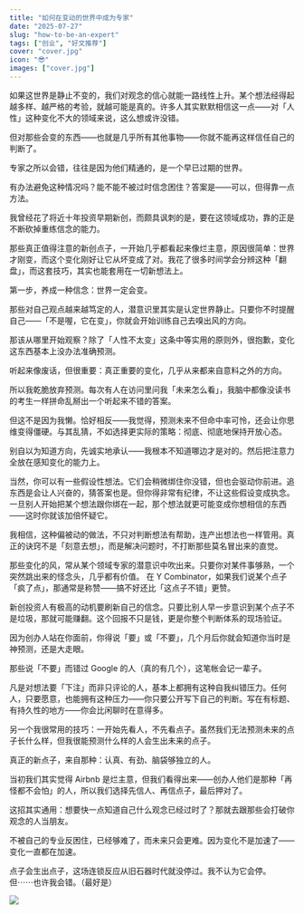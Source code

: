 ```yaml
---
title: "如何在变动的世界中成为专家"
date: "2025-07-27"
slug: "how-to-be-an-expert"
tags: ["创业", "好文推荐"]
cover: "cover.jpg"
icon: "😎"
images: ["cover.jpg"]
---
```

如果这世界是静止不变的，我们对观念的信心就能一路线性上升。某个想法经得起越多样、越严格的考验，就越可能是真的。许多人其实默默相信这一点——对「人性」这种变化不大的领域来说，这么想或许没错。



但对那些会变的东西——也就是几乎所有其他事物——你就不能再这样信任自己的判断了。



专家之所以会错，往往是因为他们精通的，是一个早已过期的世界。



有办法避免这种情况吗？能不能不被过时信念困住？答案是——可以，但得靠一点方法。



我曾经花了将近十年投资早期新创，而颇具讽刺的是，要在这领域成功，靠的正是不断砍掉重练信念的能力。



那些真正值得注意的新创点子，一开始几乎都看起来像烂主意，原因很简单：世界才刚变，而这个变化刚好让它从坏变成了对。我花了很多时间学会分辨这种「翻盘」，而这套技巧，其实也能套用在一切新想法上。



第一步，养成一种信念：世界一定会变。



那些对自己观点越来越笃定的人，潜意识里其实是认定世界静止。只要你不时提醒自己——「不是喔，它在变」，你就会开始训练自己去嗅出风的方向。



那该从哪里开始观察？除了「人性不太变」这条中等实用的原则外，很抱歉，变化这东西基本上没办法准确预测。



听起来像废话，但很重要：真正重要的变化，几乎从来都来自意料之外的方向。



所以我乾脆放弃预测。每次有人在访问里问我「未来怎么看」，我脑中都像没读书的考生一样拼命乱掰出一个听起来不错的答案。



但这不是因为我懒。恰好相反——我觉得，预测未来不但命中率可怜，还会让你思维变得僵硬。与其乱猜，不如选择更实际的策略：彻底、彻底地保持开放心态。



别自以为知道方向，先诚实地承认——我根本不知道哪边才是对的。然后把注意力全放在感知变化的能力上。



当然，你可以有一些假设性想法。它们会稍微绑住你没错，但也会驱动你前进。追东西是会让人兴奋的，猜答案也是。但你得非常有纪律，不让这些假设变成执念。
一旦别人开始把某个想法跟你绑在一起，那个想法就更可能变成你想相信的东西——这时你就该加倍怀疑它。



我相信，这种偏被动的做法，不只对判断想法有帮助，连产出想法也一样管用。真正的诀窍不是「刻意去想」，而是解决问题时，不打断那些莫名冒出来的直觉。



那些变化的风，常从某个领域专家的潜意识中吹出来。只要你对某件事够熟，一个突然跳出来的怪念头，几乎都有价值。
在 Y Combinator，如果我们说某个点子「疯了点」，那通常是称赞——搞不好还比「这点子不错」更赞。



新创投资人有极高的动机要刷新自己的信念。只要比别人早一步意识到某个点子不是垃圾，那就可能赚翻。这个回报不只是钱，更是你整个判断体系的现场验证。



因为创办人站在你面前，你得说「要」或「不要」，几个月后你就会知道你当时是神预测，还是大走眼。



那些说「不要」而错过 Google 的人（真的有几个），这笔帐会记一辈子。



凡是对想法要「下注」而非只评论的人，基本上都拥有这种自我纠错压力。任何人，只要愿意，也能拥有这种压力——你只要公开写下自己的判断。写在有标题、有持久性的地方——你会比闲聊时在意得多。



另一个我很常用的技巧：一开始先看人，不先看点子。虽然我们无法预测未来的点子长什么样，但我很能预测什么样的人会生出未来的点子。



真正的新点子，来自那种：认真、有劲、脑袋够独立的人。



当初我们其实觉得 Airbnb 是烂主意，但我们看得出来——创办人他们是那种「再怪都不会怕」的人，所以我们选择先信人、再信点子，最后押对了。



这招其实通用：想要快一点知道自己什么观念已经过时了？那就去跟那些会打破你观念的人当朋友。



不被自己的专业反困住，已经够难了，而未来只会更难。因为变化不是加速了——变化一直都在加速。



点子会生出点子，这场连锁反应从旧石器时代就没停过。我不认为它会停。
但⋯⋯也许我会错。（最好是）




![](https://prod-files-secure.s3.us-west-2.amazonaws.com/112d0858-5090-4d34-a606-b75eb8d65fd2/46476355-9cf3-4e99-9b7a-3531bc426380/1000202064.png?X-Amz-Algorithm=AWS4-HMAC-SHA256&X-Amz-Content-Sha256=UNSIGNED-PAYLOAD&X-Amz-Credential=ASIAZI2LB466XZNK7JJM%2F20251023%2Fus-west-2%2Fs3%2Faws4_request&X-Amz-Date=20251023T104746Z&X-Amz-Expires=3600&X-Amz-Security-Token=IQoJb3JpZ2luX2VjEIr%2F%2F%2F%2F%2F%2F%2F%2F%2F%2FwEaCXVzLXdlc3QtMiJIMEYCIQD736vQ9Ut1xBJqWOtR%2F%2FEsGIQQcypP7lh9%2FUcT5ZA9zwIhAI5QDQtX8djsT0QvEKxYrL2f1UP67RdcUf0uKHNJnoegKv8DCEMQABoMNjM3NDIzMTgzODA1IgyY3Ib5jAABrCEwvSQq3APxHvAcg%2FhBIxZpFNYQj5ohjVXUiOu2ZDwk375YHcz%2FftuXwipQ85uYlu2KPzaCDQn5aSmTI1wOlGBcFKOkbDWf%2FDWpaDiH8s6qy95Z11NNhSyD4YAARYgQIFOIhSKPBwKtZmfTN22%2FluwrNsx4LIMgHmmJsh7moBRTxa7vYTw9kvOqQKYBRTKFEDtqgzGi0oN4SpVOiwBQFdbJ3EvPlmOp9%2Bjg%2F%2BOcOuPVHNER9Ok5A%2BpieqiCbRqWSpG%2Fk%2FxGctLtBeCAFxDivSPP1UgKcUHGG%2FoifLphmt3xXxA2NbjSxe9xfSr5mnGK9GxKf7exaE9BQQvodMH35J5iU0TOKVOQcKqYKELwx2s0mmze2AZ%2F76n2UPBlOagtPRnN36vfDHnJbRu6063II2WuE5MHqlx7bSrL5VlCFqMKUj4pJ7vBwodWr7XucMcsNR8%2BUiGgRrKOUBj5H9QoJnkNByPJZUx4WyazWVQc3kmsft%2FQPpL%2FsDv5iC5gitK5%2FzU3yfPdbObNEeD%2FtXqx38%2FfCoPFREldRFTvdZn6nq94pfjREpPVgKkcxI8t6ZKhsxZiHuk5l588%2BLiZ6875kT0IeGW%2Fs1b7ld3C9n2eq7%2B3pPFvvZ5SER6DlHOd8kCbGFfGdDCu9ufHBjqkAUNI%2Fb3q14vtgpt9X75%2Fs2maheqqApPW2L09dv4zeisj%2FOxMEhU5j4Zwt8AoMn710hV4o95%2FfAHpZP9tT3Y2F23%2FpqPXxvLCRunztrYQuAtx7pXnv4uwNC4WqCtuKAGp4xwirnXMhTx2zH0eo9J10vTyQ%2BMZbEcY19W9xOykGTMFp45g%2B3TqSQYSabV7iJEdzoBKAFP3p2xAr8PTKbnnbvJl1MLK&X-Amz-Signature=9e0a070d8da69bbaa4d4fa3de7dbf62e59778d61c03ab9e5f30ec396092bd71c&X-Amz-SignedHeaders=host&x-amz-checksum-mode=ENABLED&x-id=GetObject)

